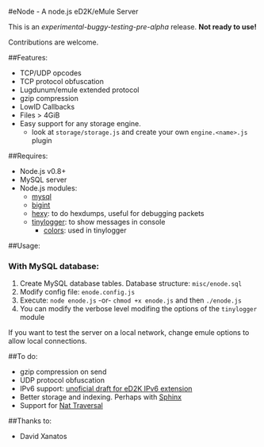 #eNode - A node.js eD2K/eMule Server

This is an *experimental-buggy-testing-pre-alpha* release. **Not ready to use!**

Contributions are welcome.

##Features:

* TCP/UDP opcodes
* TCP protocol obfuscation
* Lugdunum/emule extended protocol
* gzip compression
* LowID Callbacks
* Files > 4GiB
* Easy support for any storage engine.
  * look at `storage/storage.js` and create your own `engine.<name>.js` plugin

##Requires:

* Node.js v0.8+
* MySQL server
* Node.js modules:
  * [mysql](https://github.com/felixge/node-mysql)
  * [bigint](https://github.com/substack/node-bigint)
  * [hexy](https://github.com/a2800276/hexy.js): to do hexdumps, useful for debugging packets
  * [tinylogger](https://github.com/petermrg/tinylogger): to show messages in console
    * [colors](https://github.com/Marak/colors.js): used in tinylogger

##Usage:

### With MySQL database:

1. Create MySQL database tables. Database structure: `misc/enode.sql`
2. Modify config file: `enode.config.js`
3. Execute: `node enode.js` -or- `chmod +x enode.js` and then `./enode.js`
4. You can modify the verbose level modifing the options of the `tinylogger` module

If you want to test the server on a local network, change emule options to allow local connections.

##To do:

* gzip compression on send
* UDP protocol obfuscation
* IPv6 support: [unoficial draft for eD2K IPv6 extension](http://piratenpad.de/p/ed2kIPv6)
* Better storage and indexing. Perhaps with [Sphinx](http://sphinxsearch.com/)
* Support for [Nat Traversal](http://en.wikipedia.org/wiki/NAT_traversal)

##Thanks to:

* David Xanatos
